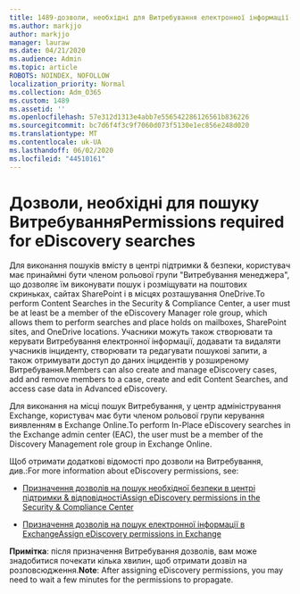 ```yaml
---
title: 1489-дозволи, необхідні для Витребування електронної інформації-пошук
ms.author: markjjo
author: markjjo
manager: lauraw
ms.date: 04/21/2020
ms.audience: Admin
ms.topic: article
ROBOTS: NOINDEX, NOFOLLOW
localization_priority: Normal
ms.collection: Adm_O365
ms.custom: 1489
ms.assetid: ''
ms.openlocfilehash: 57e312d1313e4abb7e556542286126561b836226
ms.sourcegitcommit: bc7d6f4f3c9f7060d073f5130e1ec856e248d020
ms.translationtype: MT
ms.contentlocale: uk-UA
ms.lasthandoff: 06/02/2020
ms.locfileid: "44510161"
---
```

# <a name="permissions-required-for-ediscovery-searches"></a><span data-ttu-id="0c493-102">Дозволи, необхідні для пошуку Витребування</span><span class="sxs-lookup"><span data-stu-id="0c493-102">Permissions required for eDiscovery searches</span></span>

<span data-ttu-id="0c493-103">Для виконання пошуків вмісту в центрі підтримки & безпеки, користувач має принаймні бути членом рольової групи "Витребування менеджера", що дозволяє їм виконувати пошук і розміщувати на поштових скриньках, сайтах SharePoint і в місцях розташування OneDrive.</span><span class="sxs-lookup"><span data-stu-id="0c493-103">To perform Content Searches in the Security & Compliance Center, a user must be at least be a member of the eDiscovery Manager role group, which allows them to perform searches and place holds on mailboxes, SharePoint sites, and OneDrive locations.</span></span> <span data-ttu-id="0c493-104">Учасники можуть також створювати та керувати Витребування електронної інформації, додавати та видаляти учасників інциденту, створювати та редагувати пошукові запити, а також отримувати доступ до даних інцидентів у розширеному Витребування.</span><span class="sxs-lookup"><span data-stu-id="0c493-104">Members can also create and manage eDiscovery cases, add and remove members to a case, create and edit Content Searches, and access case data in Advanced eDiscovery.</span></span>

<span data-ttu-id="0c493-105">Для виконання на місці пошук Витребування, у центр адміністрування Exchange, користувач має бути членом рольової групи керування виявленням в Exchange Online.</span><span class="sxs-lookup"><span data-stu-id="0c493-105">To perform In-Place eDiscovery searches in the Exchange admin center (EAC), the user must be a member of the Discovery Management role group in Exchange Online.</span></span>

<span data-ttu-id="0c493-106">Щоб отримати додаткові відомості про дозволи на Витребування, див.:</span><span class="sxs-lookup"><span data-stu-id="0c493-106">For more information about eDiscovery permissions, see:</span></span> 

- [<span data-ttu-id="0c493-107">Призначення дозволів на пошук необхідної безпеки в центрі підтримки & відповідності</span><span class="sxs-lookup"><span data-stu-id="0c493-107">Assign eDiscovery permissions in the Security & Compliance Center</span></span>](https://docs.microsoft.com/microsoft-365/compliance/assign-ediscovery-permissions)

- [<span data-ttu-id="0c493-108">Призначення дозволів на пошук електронної інформації в Exchange</span><span class="sxs-lookup"><span data-stu-id="0c493-108">Assign eDiscovery permissions in Exchange</span></span>](https://docs.microsoft.com/exchange/security-and-compliance/in-place-ediscovery/assign-ediscovery-permissions)

<span data-ttu-id="0c493-109">**Примітка**: після призначення Витребування дозволів, вам може знадобитися почекати кілька хвилин, щоб отримати дозвіл на розповсюдження.</span><span class="sxs-lookup"><span data-stu-id="0c493-109">**Note**: After assigning eDiscovery permissions, you may need to wait a few minutes for the permissions to propagate.</span></span>
